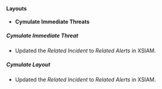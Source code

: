 
#### Layouts
- **Cymulate Immediate Threats**
##### Cymulate Immediate Threat
- Updated the *Related Incident* to *Related Alerts* in XSIAM.
##### Cymulate Layout
- Updated the *Related Incident* to *Related Alerts* in XSIAM.
